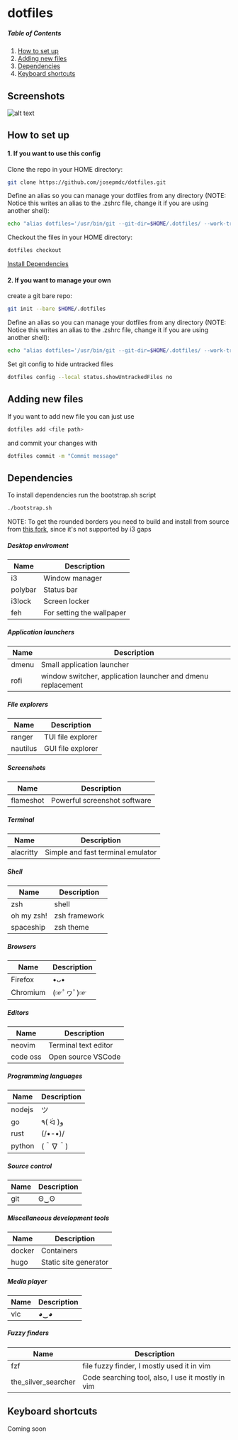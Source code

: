 # dotfiles

##### Table of Contents  
1. [How to set up](#setup)  
2. [Adding new files](#adding_files)  
3. [Dependencies](#dependencies)
4. [Keyboard shortcuts](#shortcuts)

## Screenshots

![alt text](https://github.com/josepmdc/dotfiles/blob/master/screenshots/desktop.png?raw=true)

<a name="setup"/>

## How to set up

#### 1. If you want to use this config
Clone the repo in your HOME directory:
```bash
git clone https://github.com/josepmdc/dotfiles.git
```

Define an alias so you can manage your dotfiles from any directory (NOTE: Notice this writes an alias to the .zshrc file, change it if you are using another shell):
```bash
echo "alias dotfiles='/usr/bin/git --git-dir=$HOME/.dotfiles/ --work-tree=$HOME'" >> $HOME/.zshrc
```

Checkout the files in your HOME directory:
```bash
dotfiles checkout
```
[Install Dependencies](#dependencies)

#### 2. If you want to manage your own

create a git bare repo:
```bash
git init --bare $HOME/.dotfiles
```

Define an alias so you can manage your dotfiles from any directory (NOTE: Notice this writes an alias to the .zshrc file, change it if you are using another shell):
```bash
echo "alias dotfiles='/usr/bin/git --git-dir=$HOME/.dotfiles/ --work-tree=$HOME'" >> $HOME/.zshrc
```

Set git config to hide untracked files
```bash
dotfiles config --local status.showUntrackedFiles no
```

<a name="adding_files"/>

## Adding new files

If you want to add new file you can just use
```bash
dotfiles add <file path>
```
and commit your changes with 
```bash
dotfiles commit -m "Commit message"
```

<a name="dependencies"/>

## Dependencies

To install dependencies run the bootstrap.sh script
```bash
./bootstrap.sh
```
NOTE: To get the rounded borders you need to build and install from source from [this fork](https://github.com/josepmdc/i3), since it's not supported by i3 gaps

##### Desktop enviroment
| Name | Description |
|------|-------------|
| i3   | Window manager |
| polybar | Status bar  |
| i3lock | Screen locker |
| feh | For setting the wallpaper |

##### Application launchers
| Name | Description |
|------|-------------|
| dmenu | Small application launcher  | 
| rofi  | window switcher, application launcher and dmenu replacement |

##### File explorers
| Name | Description |
|------|-------------|
| ranger | TUI file explorer |
| nautilus| GUI file explorer |

##### Screenshots
| Name | Description |
|------|-------------|
| flameshot | Powerful screenshot software |

##### Terminal
| Name | Description |
|------|-------------|
| alacritty | Simple and fast terminal emulator | 

##### Shell
| Name | Description |
|------|-------------|
| zsh  |  shell |
| oh my zsh! | zsh framework |
| spaceship | zsh theme |

##### Browsers
| Name | Description |
|------|-------------|
| Firefox |  •ᴗ• |
| Chromium |  (☞ﾟヮﾟ)☞ |

##### Editors
| Name | Description |
|------|-------------|
| neovim | Terminal text editor |
| code oss | Open source VSCode |

##### Programming languages
| Name | Description |
|------|-------------|
| nodejs | ツ |
| go | ٩( ᐛ )و|
| rust | (/•-•)/ |
| python | (＾∇＾) |

##### Source control
| Name | Description |
|------|-------------|
| git | ʘ‿ʘ |

##### Miscellaneous development tools
| Name | Description |
|------|-------------|
| docker | Containers |
| hugo | Static site generator |

##### Media player
| Name | Description |
|------|-------------|
| vlc | ◕‿◕ |

##### Fuzzy finders
| Name | Description |
|------|-------------|
| fzf | file fuzzy finder, I mostly used it in vim |
| the_silver_searcher | Code searching tool, also, I use it mostly in vim |

<a name="shortcuts"/>

## Keyboard shortcuts

Coming soon
